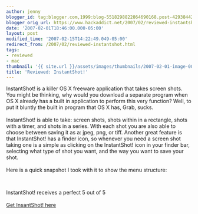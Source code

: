 ```yaml
---
author: jenny
blogger_id: tag:blogger.com,1999:blog-5518298822864690168.post-429384421393080901
blogger_orig_url: https://www.hackaddict.net/2007/02/reviewed-instantshot.html
date: '2007-02-01T18:46:00.000-05:00'
layout: post
modified_time: '2007-02-15T14:22:49.049-05:00'
redirect_from: /2007/02/reviewed-instantshot.html
tags:
- reviewed
- mac
thumbnail: '{{ site.url }}/assets/images/thumbnails/2007-02-01-image-0000.jpg'
title: 'Reviewed: InstantShot!'
---
```


InstantShot! is a killer OS X freeware application that takes screen shots.  You might be thinking, why would you download a separate program when OS X already has a built in application to perform this very function?  Well, to put it bluntly the built in program that OS X has, Grab, sucks.<br /><br />InstantShot! is able to take: screen shots, shots within in a rectangle, shots with a timer, and shots in a series.  With each shot you are also able to choose between saving it as a: jpeg, png, or tiff.  Another great feature is that InstantShot! has a finder icon, so whenever you need a screen shot taking one is a simple as clicking on the InstantShot! icon in your finder bar, selecting what type of shot you want, and the way you want to save your shot.<br /><br />Here is a quick snapshot I took with it to show the menu structure:<br /><br /><a onblur="try {parent.deselectBloggerImageGracefully();} catch(e) {}" href="http://bp1.blogger.com/_Gj3xvk4ycVs/RcKMIDx10XI/AAAAAAAAAEc/WE75iSd9MPw/s1600-h/hackaddict.jpg"><img style="margin: 0px auto 10px; display: block; text-align: center; cursor: pointer;" src="http://bp1.blogger.com/_Gj3xvk4ycVs/RcKMIDx10XI/AAAAAAAAAEc/WE75iSd9MPw/s320/hackaddict.jpg" alt="" id="BLOGGER_PHOTO_ID_5026734204180091250" border="0" /></a><br />InstantShot! receives a perfect 5 out of 5<br /><br /><a href="http://www.versiontracker.com/dyn/moreinfo/macosx/31545">Get InsantShot! here</a>